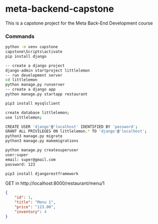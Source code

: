 # meta-backend-capstone
This is a capstone project for the Meta Back-End Development course

### Commands

``` bash
python -m venv capstone
capstone\Scripts\activate
pip install django

-- create a django project
django-admin startproject littlelemon
-- run development server
cd littlelemon
python manage.py runserver
-- create a django app 
python manage.py startapp restaurant

pip3 install mysqlclient

create database littlelemon;
use littlelemon;

CREATE USER 'django'@'localhost' IDENTIFIED BY 'password';
GRANT ALL PRIVILEGES ON littlelemon.* TO 'django'@'localhost';
python3 manage.py migrate 
python3 manage.py makemigrations

python manage.py createsuperuser
user:super
email: super@gmail.com
password: 123

pip3 install djangorestframework

```

GET in 
http://localhost:8000/restaurant/menu/1

```json
{
    "id": 1,
    "title": "Menu 1",
    "price": "123.00",
    "inventory": 4
}
```



